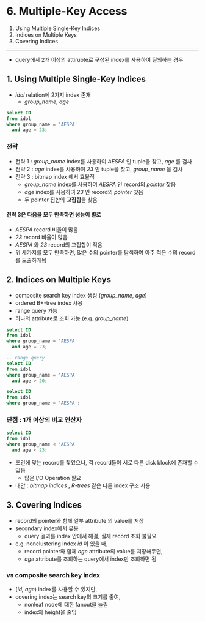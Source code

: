 # 6. Multiple-Key Access

1. Using Multiple Single-Key Indices
2. Indices on Multiple Keys
3. Covering Indices

---

- query에서 2개 이상의 attirubte로 구성된 index를 사용하여 질의하는 경우

## 1. Using Multiple Single-Key Indices

- _idol_ relation에 2가지 index 존재
    - _group_name_, _age_

```sql
select ID
from idol
where group_name = 'AESPA'
  and age = 23;
```

### 전략

- 전략 1 : _group_name_ index를 사용하여 _AESPA_ 인 tuple을 찾고, _age_ 를 검사
- 전략 2 : _age_ index를 사용하여 _23_ 인 tuple을 찾고, _group_name_ 을 검사
- 전략 3 : bitmap index 에서 효율적
    - _group_name_ index를 사용하여 _AESPA_ 인 record의 _pointer_ 찾음
    - _age_ index를 사용하여 _23_ 인 record의 _pointer_ 찾음
    - 두 pointer 집합의 **교집합**을 찾음

#### 전략 3은 다음을 모두 만족하면 성능이 별로

- _AESPA_ record 비율이 많음
- _23_ record 비율이 많음
- _AESPA_ 와 _23_ record의 교집합이 적음
- 위 세가지를 모두 만족하면, 많은 수의 pointer를 탐색하여 아주 적은 수의 record를 도출하게됨

## 2. Indices on Multiple Keys

- composite search key index 생성 (_group_name_, _age_)
- ordered B+-tree index 사용
- range query 가능
- 하나의 attribute로 조회 가능 (e.g. _group_name_)

```sql
select ID
from idol
where group_name = 'AESPA'
  and age = 23;

-- range query
select ID
from idol
where group_name = 'AESPA'
  and age > 20;

select ID
from idol
where group_name = 'AESPA';
```

### 단점 : 1개 이상의 비교 연산자

```sql
select ID
from idol
where group_name < 'AESPA'
  and age < 23;
```

- 조건에 맞는 record를 찾았으나, 각 record들이 서로 다른 disk block에 존재할 수 있음
    - 많은 I/O Operation 필요
- 대안 : _bitmap indices_ , _R-trees_ 같은 다른 index 구조 사용

## 3. Covering Indices

- record의 pointer와 함께 일부 attribute 의 value를 저장
- secondary index에서 유용
    - query 결과를 index 안에서 해결, 실제 record 조회 불필요
- e.g. nonclustering index _id_ 이 있을 때,
    - record pointer와 함께 _age_ attribute의 value를 저장해두면,
    - _age_ attribute를 조회하는 query에서 index만 조회하면 됨

### vs composite search key index

- (_id, age_) index를 사용할 수 있지만,
- covering index는 search key의 크기를 줄여,
    - nonleaf node에 대한 fanout을 늘림
    - index의 height을 줄임
